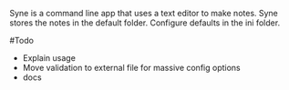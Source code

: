 Syne is a command line app that uses a text editor to make notes. Syne stores the notes in the default folder. Configure defaults in the ini folder.

#Todo
- Explain usage
- Move validation to external file for massive config options
- docs

